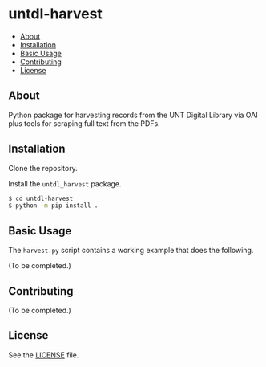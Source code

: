 untdl-harvest
=============

* [About](#about)
* [Installation](#installation)
* [Basic Usage](#basic-usage)
* [Contributing](#contributing)
* [License](#license)

## About

Python package for harvesting records from the UNT Digital Library via OAI plus tools for scraping full text from the PDFs.

## Installation

Clone the repository.

Install the `untdl_harvest` package.

```bash
$ cd untdl-harvest
$ python -m pip install .
```

## Basic Usage

The `harvest.py` script contains a working example that does the following.

(To be completed.)

## Contributing

(To be completed.)

## License

See the [LICENSE](LICENSE) file.

